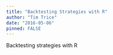 ```yaml
---
title: "Backtesting Strategies with R"
author: "Tim Trice"
date: "2016-05-06"
pinned: FALSE
---
```


Backtesting strategies with R
